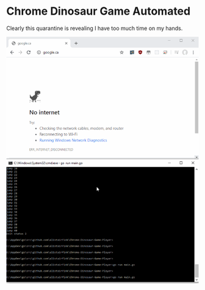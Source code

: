 # Chrome Dinosaur Game Automated
Clearly this quarantine is revealing I have too much time on my hands.
<p align="center">
  <img  src="./image.gif">
</p>